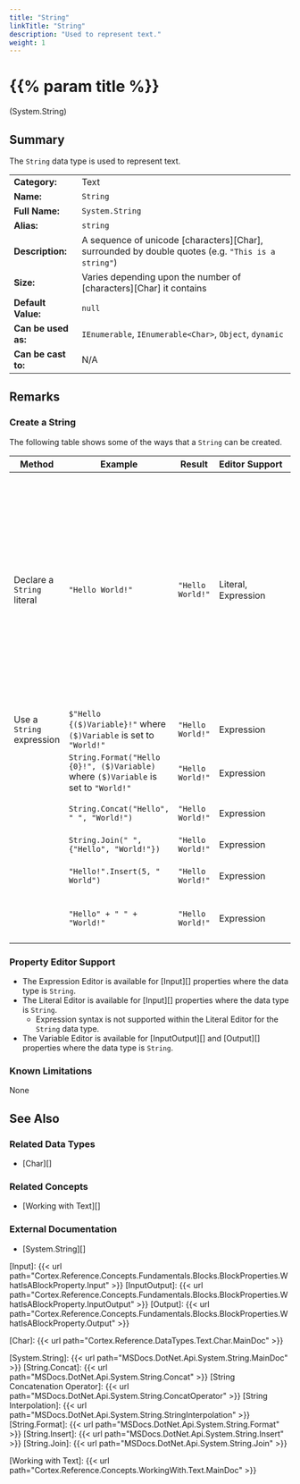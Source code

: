 ```yaml
---
title: "String"
linkTitle: "String"
description: "Used to represent text."
weight: 1
---
```


# {{% param title %}}

<p class="namespace">(System.String)</p>

## Summary

The `String` data type is used to represent text.

| | |
|-|-|
| **Category:**          | Text                                                          |
| **Name:**              | `String`                                                      |
| **Full Name:**         | `System.String`                                               |
| **Alias:**             | `string`                                                      |
| **Description:**       | A sequence of unicode [characters][Char], surrounded by double quotes (e.g. `"This is a string"`) |
| **Size:**              | Varies depending upon the number of [characters][Char] it contains    |
| **Default Value:**     | `null`                                                        |
| **Can be used as:**    | `IEnumerable`, `IEnumerable<Char>`, `Object`, `dynamic`       |
| **Can be cast to:**    | N/A                                                           |

## Remarks

### Create a String

The following table shows some of the ways that a `String` can be created.

| Method | Example | Result | Editor&nbsp;Support | Notes |
|-|-|-|-|-|
| Declare a `String` literal  | `"Hello World!"`       | `"Hello World!"` | Literal, Expression | In the Expression Editor the surrounding double quotes (i.e. `""`) are needed (e.g. `"Hello World!"`); in the Literal Editor they are not (e.g. `Hello World!`). Any double quotes in the Literal Editor will be treated as literal characters that are part of the `String`.  |
| Use a `String` expression   | `$"Hello {($)Variable}!"` where `($)Variable` is set to `"World!"`   | `"Hello World!"`  | Expression | Uses [String Interpolation][] |
|                             | `String.Format("Hello {0}!", ($)Variable)` where `($)Variable` is set to `"World!"`   | `"Hello World!"`  | Expression | Uses [String.Format][] |
|                             | `String.Concat("Hello", " ", "World!")`   | `"Hello World!"`  | Expression | Uses [String.Concat][] |
|                             | `String.Join(" ", {"Hello", "World!"})`   | `"Hello World!"`  | Expression | Uses [String.Join][] |
|                             | `"Hello!".Insert(5, " World")`            | `"Hello World!"`  | Expression | Uses [String.Insert][] |
|                             | `"Hello" + " " + "World!"`                | `"Hello World!"`  | Expression | Uses [String Concatenation Operator][] (i.e. `+`)  |

### Property Editor Support

* The Expression Editor is available for [Input][] properties where the data type is `String`.
* The Literal Editor is available for [Input][] properties where the data type is `String`.
  * Expression syntax is not supported within the Literal Editor for the `String` data type.
* The Variable Editor is available for [InputOutput][] and [Output][] properties where the data type is `String`.

### Known Limitations

None

## See Also

### Related Data Types

* [Char][]

### Related Concepts

* [Working with Text][]

### External Documentation

* [System.String][]

[Input]: {{< url path="Cortex.Reference.Concepts.Fundamentals.Blocks.BlockProperties.WhatIsABlockProperty.Input" >}}
[InputOutput]: {{< url path="Cortex.Reference.Concepts.Fundamentals.Blocks.BlockProperties.WhatIsABlockProperty.InputOutput" >}}
[Output]: {{< url path="Cortex.Reference.Concepts.Fundamentals.Blocks.BlockProperties.WhatIsABlockProperty.Output" >}}

[Char]: {{< url path="Cortex.Reference.DataTypes.Text.Char.MainDoc" >}}

[System.String]: {{< url path="MSDocs.DotNet.Api.System.String.MainDoc" >}}
[String.Concat]: {{< url path="MSDocs.DotNet.Api.System.String.Concat" >}}
[String Concatenation Operator]: {{< url path="MSDocs.DotNet.Api.System.String.ConcatOperator" >}}
[String Interpolation]: {{< url path="MSDocs.DotNet.Api.System.String.StringInterpolation" >}}
[String.Format]: {{< url path="MSDocs.DotNet.Api.System.String.Format" >}}
[String.Insert]: {{< url path="MSDocs.DotNet.Api.System.String.Insert" >}}
[String.Join]: {{< url path="MSDocs.DotNet.Api.System.String.Join" >}}

[Working with Text]: {{< url path="Cortex.Reference.Concepts.WorkingWith.Text.MainDoc" >}}
